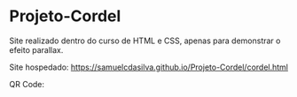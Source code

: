 # Projeto-Cordel
Site realizado dentro do curso de HTML e CSS, apenas para demonstrar o efeito parallax.

Site hospedado: https://samuelcdasilva.github.io/Projeto-Cordel/cordel.html

QR Code:



